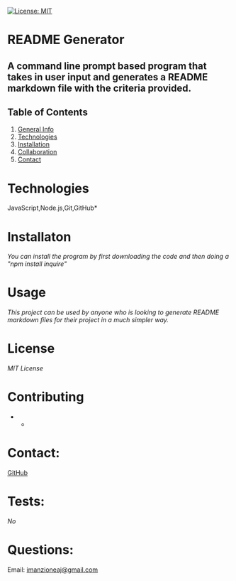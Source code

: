 
[![License: MIT](https://img.shields.io/badge/License-MIT-yellow.svg)](https://opensource.org/licenses/MIT)
# README Generator

## A command line prompt based program that takes in user input and generates a README markdown file with the criteria provided.

## Table of Contents
1. [General Info](#general)
2. [Technologies](#technologies)
3. [Installation](#installation)
4. [Collaboration](#contributing)
5. [Contact](#contact) 

# Technologies
JavaScript,Node.js,Git,GitHub*

# Installaton
*You can install the program by first downloading the code and then doing a "npm install  inquire"*

# Usage
*This project can be used by anyone who is looking to generate README markdown files for their project in a much simpler way.*

# License
*MIT License*

# Contributing
* *

# Contact: 
[GitHub](https://github.com/Ajmanzione)

# Tests:
*No*

# Questions:
Email: imanzioneaj@gmail.com
